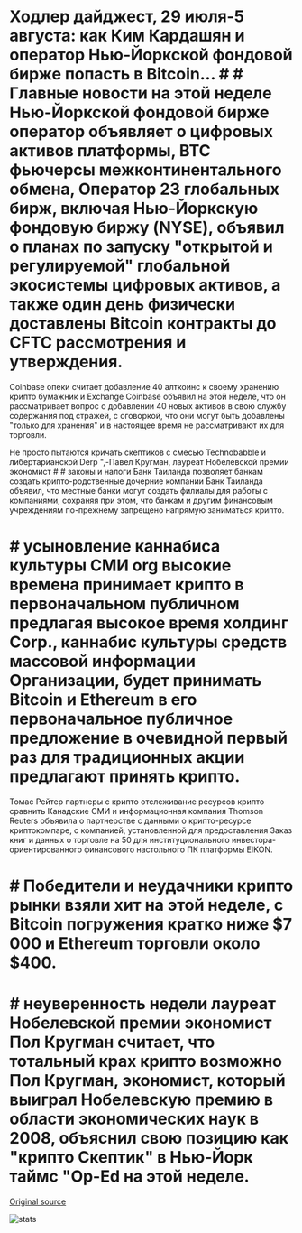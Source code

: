 # Ходлер дайджест, 29 июля-5 августа: как Ким Кардашян и оператор Нью-Йоркской фондовой бирже попасть в Bitcoin... # # Главные новости на этой неделе Нью-Йоркской фондовой бирже оператор объявляет о цифровых активов платформы, BTC фьючерсы межконтинентального обмена, Оператор 23 глобальных бирж, включая Нью-Йоркскую фондовую биржу (NYSE), объявил о планах по запуску "открытой и регулируемой" глобальной экосистемы цифровых активов, а также один день физически доставлены Bitcoin контракты до CFTC рассмотрения и утверждения.

Coinbase опеки считает добавление 40 алткоинс к своему хранению крипто бумажник и Exchange Coinbase объявил на этой неделе, что он рассматривает вопрос о добавлении 40 новых активов в свою службу содержания под стражей, с оговоркой, что они могут быть добавлены "только для хранения" и в настоящее время не рассматривают их для торговли.

Не просто пытаются кричать скептиков с смесью Technobabble и либертарианской Derp ",-Павел Кругман, лауреат Нобелевской премии экономист # # законы и налоги Банк Таиланда позволяет банкам создать крипто-родственные дочерние компании Банк Таиланда объявил, что местные банки могут создать филиалы для работы с компаниями, сохраняя при этом, что банкам и другим финансовым учреждениям по-прежнему запрещено напрямую заниматься крипто.

# # усыновление каннабиса культуры СМИ org высокие времена принимает крипто в первоначальном публичном предлагая высокое время холдинг Corp., каннабис культуры средств массовой информации Организации, будет принимать Bitcoin и Ethereum в его первоначальное публичное предложение в очевидной первый раз для традиционных акции предлагают принять крипто.

Томас Рейтер партнеры с крипто отслеживание ресурсов крипто сравнить Канадские СМИ и информационная компания Thomson Reuters объявила о партнерстве с данными о крипто-ресурсе криптокомпаре, с компанией, установленной для предоставления Заказ книг и данных о торговле на 50 для институционального инвестора-ориентированного финансового настольного ПК платформы EIKON.

# # Победители и неудачники крипто рынки взяли хит на этой неделе, с Bitcoin погружения кратко ниже $7 000 и Ethereum торговли около $400.

# # неуверенность недели лауреат Нобелевской премии экономист Пол Кругман считает, что тотальный крах крипто возможно Пол Кругман, экономист, который выиграл Нобелевскую премию в области экономических наук в 2008, объяснил свою позицию как "крипто Скептик" в Нью-Йорк таймс "Op-Ed на этой неделе.

[Original source](https://cointelegraph.com/news/hodlers-digest-july-29-august-5-both-kim-kardashian-and-the-operator-of-the-new-york-stock-exchange-get-into-bitcoin)

![stats](https://c.statcounter.com/11760860/0/a89fa40b/1/ "stats")